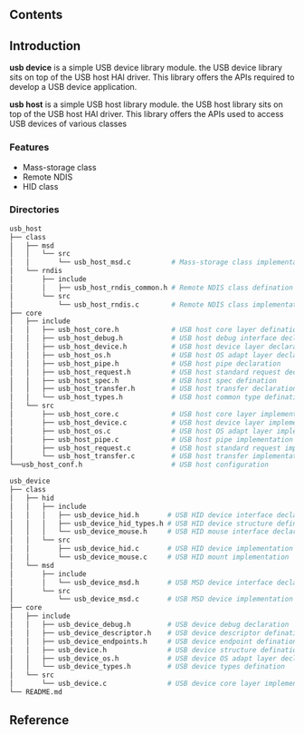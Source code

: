 ## Contents

## Introduction
**usb device** is a simple USB device library module. the USB device library sits on top of the USB host HAl driver. This library offers the APIs required to develop a USB device application.

**usb host** is a simple USB host library module. the USB host library sits on top of the USB host HAl driver. This library offers the APIs used to access USB devices of various classes

### Features
- Mass-storage class
- Remote NDIS
- HID class

### Directories

```sh
usb_host
├── class
│   ├── msd
│   │   └── src
│   │       └── usb_host_msd.c          # Mass-storage class implementation
│   └── rndis
│       ├── include
│       │   ├── usb_host_rndis_common.h # Remote NDIS class defination
│       └── src
│           └── usb_host_rndis.c        # Remote NDIS class implementation
├── core
│   ├── include
│   │   ├── usb_host_core.h             # USB host core layer defination
│   │   ├── usb_host_debug.h            # USB host debug interface declaration
│   │   ├── usb_host_device.h           # USB host device layer declaration
│   │   ├── usb_host_os.h               # USB host OS adapt layer declaration
│   │   ├── usb_host_pipe.h             # USB host pipe declaration
│   │   ├── usb_host_request.h          # USB host standard request declaration
│   │   ├── usb_host_spec.h             # USB host spec defination
│   │   ├── usb_host_transfer.h         # USB host transfer declaration
│   │   └── usb_host_types.h            # USB host common type defination
│   └── src
│       ├── usb_host_core.c             # USB host core layer implementation
│       ├── usb_host_device.c           # USB host device layer implementation
│       ├── usb_host_os.c               # USB host OS adapt layer implementation
│       ├── usb_host_pipe.c             # USB host pipe implementation
│       ├── usb_host_request.c          # USB host standard request implementation
│       └── usb_host_transfer.c         # USB host transfer implementation
└──usb_host_conf.h                      # USB host configuration

usb_device
├── class
│   ├── hid
│   │   ├── include
│   │   │   ├── usb_device_hid.h       # USB HID device interface declaration
│   │   │   ├── usb_device_hid_types.h # USB HID device structure defination
│   │   │   └── usb_device_mouse.h     # USB HID mouse interface declaration
│   │   └── src
│   │       ├── usb_device_hid.c       # USB HID device implementation
│   │       └── usb_device_mouse.c     # USB HID mount implementation
│   └── msd
│       ├── include
│       │   └── usb_device_msd.h       # USB MSD device interface declaration
│       └── src
│           └── usb_device_msd.c       # USB MSD device implementation
├── core
│   ├── include
│   │   ├── usb_device_debug.h         # USB device debug declaration
│   │   ├── usb_device_descriptor.h    # USB device descriptor defination
│   │   ├── usb_device_endpoints.h     # USB device endpoint defination
│   │   ├── usb_device.h               # USB device structure defination
│   │   ├── usb_device_os.h            # USB device OS adapt layer declaration
│   │   └── usb_device_types.h         # USB device types defination
│   └── src
│       └── usb_device.c               # USB device core layer implementation
└── README.md

```

## Reference

